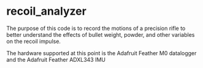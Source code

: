 # recoil_analyzer
The purpose of this code is to record the motions of a precision rifle to better understand the effects of bullet weight, powder, and other variables on the recoil impulse.

The hardware supported at this point is the Adafruit Feather M0 datalogger and the Adafruit Feather ADXL343 IMU 
